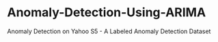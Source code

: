 # Anomaly-Detection-Using-ARIMA
Anomaly Detection on  Yahoo S5 - A Labeled Anomaly Detection Dataset
